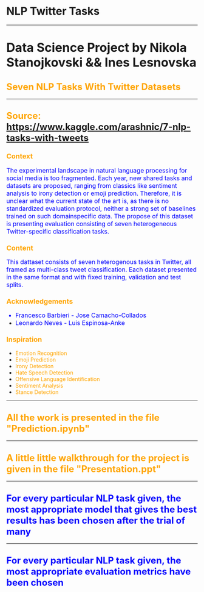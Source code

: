 # NLP Twitter Tasks

<hr/>

# <font size=6> **Data Science Project by Nikola Stanojkovski && Ines Lesnovska** </font>

## <font color = 'Orange' size = 5 > Seven NLP Tasks With Twitter Datasets </font>

<hr/>

## <font color="Orange" size=5> Source: https://www.kaggle.com/arashnic/7-nlp-tasks-with-tweets </font>

### <font color="Orange" size=4> Context </font>

<font color="blue" size=3>The experimental landscape in natural language processing for social media is too fragmented. Each year, new shared tasks and datasets are proposed, ranging from classics like sentiment analysis to irony detection or emoji prediction. Therefore, it is unclear what the current state of the art is, as there is
no standardized evaluation protocol, neither a strong set of baselines trained on such domainspecific data. The propose of this dataset is presenting evaluation consisting of seven heterogeneous Twitter-specific classification tasks.</font>

### <font color="Orange" size=4> Content </font>

<font color="blue" size=3>
This dattaset consists of seven heterogenous tasks in Twitter, all framed as multi-class tweet classification. Each dataset presented in the same format and with fixed training, validation and test splits.</font>

### <font color="Orange" size=4> Acknowledgements </font>

<font color="blue" size=3>

  - Francesco Barbieri - Jose Camacho-Collados
  - Leonardo Neves - Luis Espinosa-Anke </font>

### <font color="Orange" size=4>Inspiration </font>

<ul>
<li><font color="Orange">Emotion Recognition</font></li>
<li><font color="Orange">Emoji Prediction</font></li>
<li><font color="Orange">Irony Detection</font></li>
<li><font color="Orange">Hate Speech Detection</font></li>
<li><font color="Orange">Offensive Language Identification</font></li>
<li><font color="Orange">Sentiment Analysis</font></li>
<li><font color="Orange">Stance Detection</font></li>
</ul>

<hr/>

## <font color="Orange" size=5> All the work is presented in the file "Prediction.ipynb" </font>

<hr/>

## <font color="Orange" size=5> A little little walkthrough for the project is given in the file "Presentation.ppt" </font>

<hr/>

## <font color="Blue" size=5> For every particular NLP task given, the most appropriate model that gives the best results has been chosen after the trial of many </font>

<hr/>

## <font color="Blue" size=5> For every particular NLP task given, the most appropriate evaluation metrics have been chosen </font>


